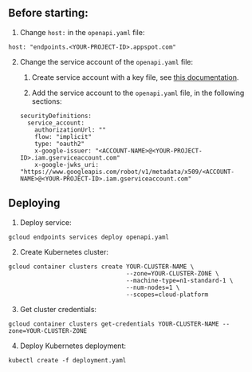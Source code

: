 ## Before starting:

1. Change `host:` in the `openapi.yaml` file:

```
host: "endpoints.<YOUR-PROJECT-ID>.appspot.com"
```

2. Change the service account of the `openapi.yaml` file:

    1. Create service account with a key file, see [this documentation](https://cloud.google.com/endpoints/docs/openapi/service-account-authentication#create_service_account). 
    
    2. Add the service account to the `openapi.yaml` file, in the following sections:
    
    ```
    securityDefinitions:
      service_account:
        authorizationUrl: ""
        flow: "implicit"
        type: "oauth2"
        x-google-issuer: "<ACCOUNT-NAME>@<YOUR-PROJECT-ID>.iam.gserviceaccount.com"
        x-google-jwks_uri: "https://www.googleapis.com/robot/v1/metadata/x509/<ACCOUNT-NAME>@<YOUR-PROJECT-ID>.iam.gserviceaccount.com"
    ```

## Deploying

1. Deploy service:

```
gcloud endpoints services deploy openapi.yaml
```

2. Create Kubernetes cluster:

```
gcloud container clusters create YOUR-CLUSTER-NAME \
                                 --zone=YOUR-CLUSTER-ZONE \
                                 --machine-type=n1-standard-1 \
                                 --num-nodes=1 \
                                 --scopes=cloud-platform
```

3. Get cluster credentials:

```
gcloud container clusters get-credentials YOUR-CLUSTER-NAME --zone=YOUR-CLUSTER-ZONE
```

4. Deploy Kubernetes deployment:
```
kubectl create -f deployment.yaml
```
